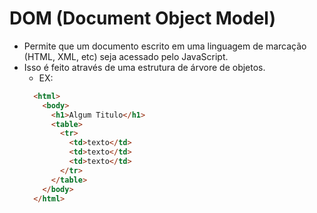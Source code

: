 # DOM (Document Object Model)

-   Permite que um documento escrito em uma linguagem de marcação (HTML, XML, etc) seja acessado pelo JavaScript.
-   Isso é feito através de uma estrutura de árvore de objetos.
    -   EX:
    ```HTML
      <html>
        <body>
          <h1>Algum Titulo</h1>
          <table>
            <tr>
              <td>texto</td>
              <td>texto</td>
              <td>texto</td>
            </tr>
          </table>
        </body>
      </html>
    ```
